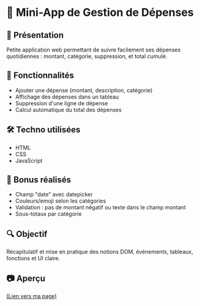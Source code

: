 # 💸 Mini-App de Gestion de Dépenses

## 🚀 Présentation
Petite application web permettant de suivre facilement ses dépenses quotidiennes : montant, catégorie, suppression, et total cumulé.

## 🎯 Fonctionnalités
- Ajouter une dépense (montant, description, catégorie)
- Affichage des dépenses dans un tableau
- Suppression d'une ligne de dépense
- Calcul automatique du total des dépenses

## 🛠️ Techno utilisées
- HTML
- CSS
- JavaScript

## 💎 Bonus réalisés
- Champ "date" avec datepicker
- Couleurs/emoji selon les catégories
- Validation : pas de montant négatif ou texte dans le champ montant
- Sous-totaux par catégorie

## 🔍 Objectif
Récapitulatif et mise en pratique des notions DOM, événements, tableaux, fonctions et UI claire.

## 📷 Aperçu
[(Lien vers ma page)](https://loicdupong.github.io/gestion-depenses/)
